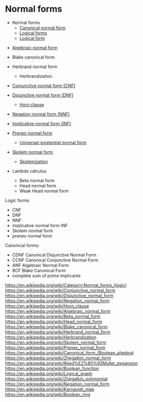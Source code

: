 # Normal forms


* Normal forms
  - [Canonical normal form](./canonical-normal-form.md)
  - [Logical forms](./logic-forms.md)
  - [Logical form](./logical-form.md)

- [Algebraic normal form](./algebraic-normal-form.md)
- Blake canonical form
- Herbrand normal form
  - Herbrandization

- [Conjunctive normal form (CNF)](./cnf.md)
- [Disjunctive normal form (DNF)](./dnf.md)
  - [Horn clause](./horn-clause.md)
- [Negation normal form (NNF)](./negation-normal-form.md)
- [Implicative normal form (INF)](./implicative-normal-form.md)

- [Prenex normal form](./prenex-normal-form.md)
  - [Universal-existential normal form](./prenex-normal-form.md#universal-existential-normal-form)
- [Skolem normal form](./skolem-normal-form.md)
  - [Skolemization](./skolemization.md)

- Lambda calculus
  - Beta normal form
  - Head normal form
  - Weak Head normal form


Logic forms
- CNF
- DNF
- NNF
- implicative normal form INF
- Skolem normal form
- prenex normal form

Canonical forms:
- CDNF Canonical Disjunctive Normal Form
- CCNF Canonical Conjunctive Normal Form
- ANF Algebraic Normal Form
- BCF Blake Canonical Form
- complete sum of prime implicants



https://en.wikipedia.org/wiki/Category:Normal_forms_(logic)
https://en.wikipedia.org/wiki/Conjunctive_normal_form
https://en.wikipedia.org/wiki/Disjunctive_normal_form
https://en.wikipedia.org/wiki/Negation_normal_form
https://en.wikipedia.org/wiki/Horn_clause
https://en.wikipedia.org/wiki/Algebraic_normal_form
https://en.wikipedia.org/wiki/Beta_normal_form
https://en.wikipedia.org/wiki/Head_normal_form
https://en.wikipedia.org/wiki/Blake_canonical_form
https://en.wikipedia.org/wiki/Herbrand_normal_form
https://en.wikipedia.org/wiki/Herbrandization
https://en.wikipedia.org/wiki/Skolem_normal_form
https://en.wikipedia.org/wiki/Prenex_normal_form
https://en.wikipedia.org/wiki/Canonical_form_(Boolean_algebra)
https://en.wikipedia.org/wiki/Zhegalkin_normal_form
https://en.wikipedia.org/wiki/Reed%E2%80%93Muller_expansion
https://en.wikipedia.org/wiki/Boolean_function
https://en.wikipedia.org/wiki/Logical_graph
https://en.wikipedia.org/wiki/Zhegalkin_polynomial
https://en.wikipedia.org/wiki/Negation_normal_form
https://en.wikipedia.org/wiki/Karnaugh_map
https://en.wikipedia.org/wiki/Boolean_ring
